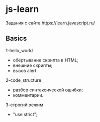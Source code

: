 # js-learn
Задания с сайта https://learn.javascript.ru/


Basics
----------------------------
1-hello_world
- обёртывание скрипта в HTML;
- внешние скрипты;
- вызов alert.

2-code_structure
- разбор синтаксической ошибки;
- комментарии.

3-строгий режим
- "use strict";
